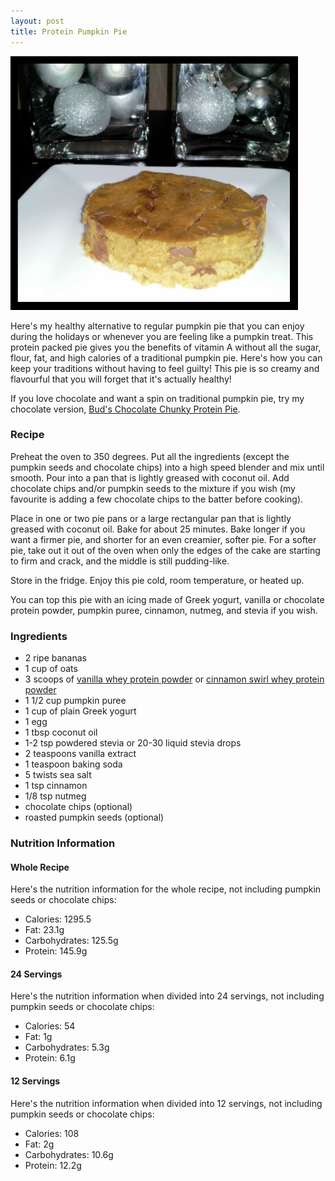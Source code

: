 ```yaml
---
layout: post
title: Protein Pumpkin Pie
---
```


![Protein Pumpkin Pie](/images/protein_pumpkin_pie.jpg)

Here's my healthy alternative to regular pumpkin pie that you can enjoy during the holidays or whenever you are feeling like a pumpkin treat. This protein packed pie gives you the benefits of vitamin A without all the sugar, flour, fat, and high calories of a traditional pumpkin pie. Here's how you can keep your traditions without having to feel guilty! This pie is so creamy and flavourful that you will forget that it's actually healthy! 

If you love chocolate and want a spin on traditional pumpkin pie, try my chocolate version, [Bud's Chocolate Chunky Protein Pie](http://teri-lynn.ca/2014/11/12/bud's-chocolate-chunky-pumpkin-pie/).

### Recipe
Preheat the oven to 350 degrees. Put all the ingredients (except the pumpkin seeds and chocolate chips) into a high speed blender and mix until smooth. Pour into a pan that is lightly greased with coconut oil. Add chocolate chips and/or pumpkin seeds to the mixture if you wish (my favourite is adding a few chocolate chips to the batter before cooking). 

Place in one or two pie pans or a large rectangular pan that is lightly greased with coconut oil. Bake for about 25 minutes. Bake longer if you want a firmer pie, and shorter for an even creamier, softer pie. For a softer pie, take out it out of the oven when only the edges of the cake are starting to firm and crack, and the middle is still pudding-like.

Store in the fridge. Enjoy this pie cold, room temperature, or heated up. 

You can top this pie with an icing made of Greek yogurt, vanilla or chocolate protein powder, pumpkin puree, cinnamon, nutmeg, and stevia if you wish. 

### Ingredients 
- 2 ripe bananas
- 1 cup of oats
- 3 scoops of [vanilla whey protein powder](http://halfwhey.com/) or [cinnamon swirl whey protein powder](http://halfwhey.com/products/205)
- 1 1/2 cup pumpkin puree 
- 1 cup of plain Greek yogurt
- 1 egg 
- 1 tbsp coconut oil
- 1-2 tsp powdered stevia or 20-30 liquid stevia drops 
- 2 teaspoons vanilla extract
- 1 teaspoon baking soda
- 5 twists sea salt
- 1 tsp cinnamon 
- 1/8 tsp nutmeg
- chocolate chips (optional)
- roasted pumpkin seeds (optional) 

### Nutrition Information

#### Whole Recipe
Here's the nutrition information for the whole recipe, not including pumpkin seeds or chocolate chips:

- Calories: 1295.5  
- Fat: 23.1g
- Carbohydrates: 125.5g
- Protein: 145.9g 

#### 24 Servings 
Here's the nutrition information when divided into 24 servings, not including pumpkin seeds or chocolate chips:

- Calories: 54
- Fat: 1g
- Carbohydrates: 5.3g
- Protein: 6.1g 
 
 #### 12 Servings
Here's the nutrition information when divided into 12 servings, not including pumpkin seeds or chocolate chips:
- Calories: 108
- Fat: 2g
- Carbohydrates: 10.6g
- Protein: 12.2g 
 